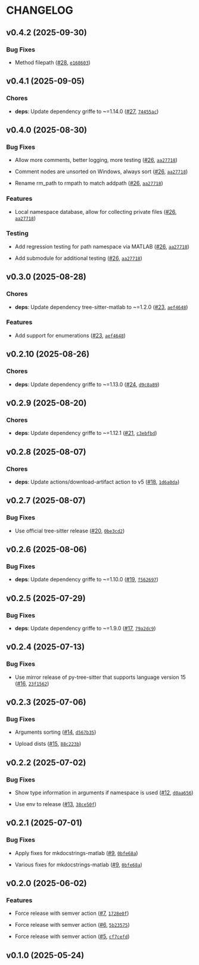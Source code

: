 # CHANGELOG


## v0.4.2 (2025-09-30)

### Bug Fixes

- Method filepath ([#28](https://github.com/watermarkhu/maxx/pull/28),
  [`e168603`](https://github.com/watermarkhu/maxx/commit/e1686035769c3401436a7ffd4c11bf7f5c05494c))


## v0.4.1 (2025-09-05)

### Chores

- **deps**: Update dependency griffe to ~=1.14.0
  ([#27](https://github.com/watermarkhu/maxx/pull/27),
  [`74455ac`](https://github.com/watermarkhu/maxx/commit/74455ac18c427ed50c9ed7983614ff3e1607757b))


## v0.4.0 (2025-08-30)

### Bug Fixes

- Allow more comments, better logging, more testing
  ([#26](https://github.com/watermarkhu/maxx/pull/26),
  [`aa27718`](https://github.com/watermarkhu/maxx/commit/aa27718e9242d62871838752d61f5cbb9111d043))

- Comment nodes are unsorted on Windows, always sort
  ([#26](https://github.com/watermarkhu/maxx/pull/26),
  [`aa27718`](https://github.com/watermarkhu/maxx/commit/aa27718e9242d62871838752d61f5cbb9111d043))

- Rename rm_path to rmpath to match addpath ([#26](https://github.com/watermarkhu/maxx/pull/26),
  [`aa27718`](https://github.com/watermarkhu/maxx/commit/aa27718e9242d62871838752d61f5cbb9111d043))

### Features

- Local namespace database, allow for collecting private files
  ([#26](https://github.com/watermarkhu/maxx/pull/26),
  [`aa27718`](https://github.com/watermarkhu/maxx/commit/aa27718e9242d62871838752d61f5cbb9111d043))

### Testing

- Add regression testing for path namespace via MATLAB
  ([#26](https://github.com/watermarkhu/maxx/pull/26),
  [`aa27718`](https://github.com/watermarkhu/maxx/commit/aa27718e9242d62871838752d61f5cbb9111d043))

- Add submodule for additional testing ([#26](https://github.com/watermarkhu/maxx/pull/26),
  [`aa27718`](https://github.com/watermarkhu/maxx/commit/aa27718e9242d62871838752d61f5cbb9111d043))


## v0.3.0 (2025-08-28)

### Chores

- **deps**: Update dependency tree-sitter-matlab to ~=1.2.0
  ([#23](https://github.com/watermarkhu/maxx/pull/23),
  [`aef4648`](https://github.com/watermarkhu/maxx/commit/aef4648603ba1f45e78cd7274a5f502785dde765))

### Features

- Add support for enumerations ([#23](https://github.com/watermarkhu/maxx/pull/23),
  [`aef4648`](https://github.com/watermarkhu/maxx/commit/aef4648603ba1f45e78cd7274a5f502785dde765))


## v0.2.10 (2025-08-26)

### Chores

- **deps**: Update dependency griffe to ~=1.13.0
  ([#24](https://github.com/watermarkhu/maxx/pull/24),
  [`d9c8a89`](https://github.com/watermarkhu/maxx/commit/d9c8a895a7c6d5105207f124aec10e54ee1a5d07))


## v0.2.9 (2025-08-20)

### Chores

- **deps**: Update dependency griffe to ~=1.12.1
  ([#21](https://github.com/watermarkhu/maxx/pull/21),
  [`c3ebfbd`](https://github.com/watermarkhu/maxx/commit/c3ebfbda07d4ff9602524811d4354cb29d834dd0))


## v0.2.8 (2025-08-07)

### Chores

- **deps**: Update actions/download-artifact action to v5
  ([#18](https://github.com/watermarkhu/maxx/pull/18),
  [`1d6a0da`](https://github.com/watermarkhu/maxx/commit/1d6a0da2e0f864b3306e9437e018403804e29c75))


## v0.2.7 (2025-08-07)

### Bug Fixes

- Use official tree-sitter release ([#20](https://github.com/watermarkhu/maxx/pull/20),
  [`0be3cd2`](https://github.com/watermarkhu/maxx/commit/0be3cd2bd5d57fdb37faffb2ec8d29b8ce9e8329))


## v0.2.6 (2025-08-06)

### Bug Fixes

- **deps**: Update dependency griffe to ~=1.10.0
  ([#19](https://github.com/watermarkhu/maxx/pull/19),
  [`f562697`](https://github.com/watermarkhu/maxx/commit/f562697093565ce5630adc94b5fe324d11f6bb34))


## v0.2.5 (2025-07-29)

### Bug Fixes

- **deps**: Update dependency griffe to ~=1.9.0 ([#17](https://github.com/watermarkhu/maxx/pull/17),
  [`79a2dc9`](https://github.com/watermarkhu/maxx/commit/79a2dc92cd54f7548abead153e4f8242c81f71bf))


## v0.2.4 (2025-07-13)

### Bug Fixes

- Use mirror release of py-tree-sitter that supports language version 15
  ([#16](https://github.com/watermarkhu/maxx/pull/16),
  [`23f1562`](https://github.com/watermarkhu/maxx/commit/23f15629f30e0463e2bf0e16e4bde0cb760f42d6))


## v0.2.3 (2025-07-06)

### Bug Fixes

- Arguments sorting ([#14](https://github.com/watermarkhu/maxx/pull/14),
  [`d567b35`](https://github.com/watermarkhu/maxx/commit/d567b35c6d786e7153b38d9ade531f1d062d603b))

- Upload dists ([#15](https://github.com/watermarkhu/maxx/pull/15),
  [`88c223b`](https://github.com/watermarkhu/maxx/commit/88c223bb1cb4651045be46af16ebfabd467449f7))


## v0.2.2 (2025-07-02)

### Bug Fixes

- Show type information in arguments if namespace is used
  ([#12](https://github.com/watermarkhu/maxx/pull/12),
  [`d0aa656`](https://github.com/watermarkhu/maxx/commit/d0aa656d4055980454f35c00189431c638e22f2a))

- Use env to release ([#13](https://github.com/watermarkhu/maxx/pull/13),
  [`38ce50f`](https://github.com/watermarkhu/maxx/commit/38ce50f4accb87dcd2d08820d1aff03d7eb52601))


## v0.2.1 (2025-07-01)

### Bug Fixes

- Apply fixes for mkdocstrings-matlab ([#9](https://github.com/watermarkhu/maxx/pull/9),
  [`0bfe68a`](https://github.com/watermarkhu/maxx/commit/0bfe68abbc4743caa09cc02ed57f006a711a261f))

- Various fixes for mkdocstrings-matlab ([#9](https://github.com/watermarkhu/maxx/pull/9),
  [`0bfe68a`](https://github.com/watermarkhu/maxx/commit/0bfe68abbc4743caa09cc02ed57f006a711a261f))


## v0.2.0 (2025-06-02)

### Features

- Force release with semver action ([#7](https://github.com/watermarkhu/maxx/pull/7),
  [`1728e0f`](https://github.com/watermarkhu/maxx/commit/1728e0fcbd878353f11441af12d23da7d5444e88))

- Force release with semver action ([#6](https://github.com/watermarkhu/maxx/pull/6),
  [`5b23575`](https://github.com/watermarkhu/maxx/commit/5b23575d7821faf2c1064892ae12f533bbb657e3))

- Force release with semver action ([#5](https://github.com/watermarkhu/maxx/pull/5),
  [`cf7cefd`](https://github.com/watermarkhu/maxx/commit/cf7cefdbb187755143702aefcfc2fd962b73fae5))


## v0.1.0 (2025-05-24)
